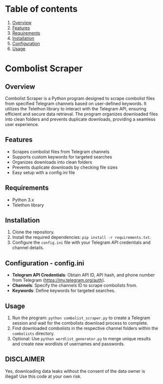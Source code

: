 # Table of contents
1. [Overview](https://github.com/Astaruf/CombolistScraper/?tab=readme-ov-file#overview)
2. [Features](https://github.com/Astaruf/CombolistScraper/blob/main/README.md#features)
3. [Requirements](https://github.com/Astaruf/CombolistScraper/blob/main/README.md#requirements)
4. [Installation](https://github.com/Astaruf/CombolistScraper/blob/main/README.md#installation)
5. [Configuration](https://github.com/Astaruf/CombolistScraper/blob/main/README.md#configuration---configini)
6. [Usage](https://github.com/Astaruf/CombolistScraper/blob/main/README.md#usage)
   
# Combolist Scraper

## Overview
Combolist Scraper is a Python program designed to scrape combolist files from specified Telegram channels based on user-defined keywords. It utilizes the Telethon library to interact with the Telegram API, ensuring efficient and secure data retrieval. The program organizes downloaded files into clean folders and prevents duplicate downloads, providing a seamless user experience.

## Features
- Scrapes combolist files from Telegram channels
- Supports custom keywords for targeted searches
- Organizes downloads into clean folders
- Prevents duplicate downloads by checking file sizes
- Easy setup with a config.ini file

## Requirements
- Python 3.x
- Telethon library

## Installation
1. Clone the repository.
2. Install the required dependencies: `pip install -r requirements.txt`.
3. Configure the `config.ini` file with your Telegram API credentials and channel details.

## Configuration - config.ini
- **Telegram API Credentials**: Obtain API ID, API hash, and phone number from Telegram (https://my.telegram.org/auth).
- **Channels**: Specify the channels ID to scrape combolists from.
- **Keywords**: Define keywords for targeted searches.

## Usage
1. Run the program: `python combolist_scraper.py` to create a Telegram session and wait for the combolists download process to complete.
2. Find downloaded combolists in the respective channel folders within the `combolists` directory.
3. Optional: Use `python wordlist_generator.py` to merge unique results and create new wordlists of usernames and passwords.

## DISCLAIMER
Yes, downloading data leaks without the consent of the data owner is illegal! Use this code at your own risk.
